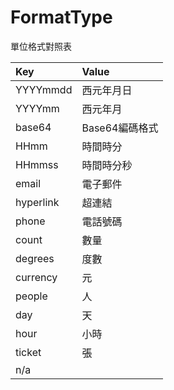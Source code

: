 # FormatType
單位格式對照表

| Key | Value |
|:----------|:-------------|
| YYYYmmdd | 西元年月日 |
| YYYYmm | 西元年月 |
| base64 | Base64編碼格式 |
| HHmm | 時間時分 |
| HHmmss | 時間時分秒 |
| email | 電子郵件 |
| hyperlink | 超連結 |
| phone | 電話號碼 |
| count | 數量 |
| degrees | 度數 |
| currency | 元 |
| people | 人 |
| day | 天 |
| hour | 小時 |
| ticket | 張 |
| n/a |  |
